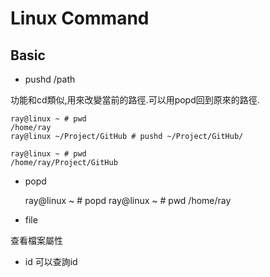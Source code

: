 Linux Command
=============
Basic
-----
* pushd /path

功能和cd類似,用來改變當前的路徑.可以用popd回到原來的路徑.	

	
	ray@linux ~ # pwd
	/home/ray
	ray@linux ~/Project/GitHub # pushd ~/Project/GitHub/

	ray@linux ~ # pwd
	/home/ray/Project/GitHub
* popd
	
	ray@linux ~ # popd
	ray@linux ~ # pwd
	/home/ray

* file

查看檔案屬性

* id
可以查詢id




